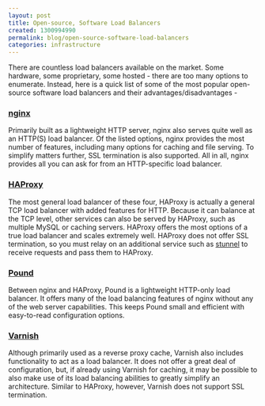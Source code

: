 ```yaml
---
layout: post
title: Open-source, Software Load Balancers
created: 1300994990
permalink: blog/open-source-software-load-balancers
categories: infrastructure
---
```

There are countless load balancers available on the market. Some hardware, some proprietary, some hosted - there are too many options to enumerate. Instead, here is a quick list of some of the most popular open-source software load balancers and their advantages/disadvantages -

### [nginx](http://nginx.org/en/) ###

Primarily built as a lightweight HTTP server, nginx also serves quite well as an HTTP(S) load balancer. Of the listed options, nginx provides the most number of features, including many options for caching and file serving. To simplify matters further, SSL termination is also supported. All in all, nginx provides all you can ask for from an HTTP-specific load balancer.

### [HAProxy](http://haproxy.1wt.eu/) ###
The most general load balancer of these four, HAProxy is actually a general TCP load balancer with added features for HTTP. Because it can balance at the TCP level, other services can also be served by HAProxy, such as multiple MySQL or caching servers. HAProxy offers the most options of a true load balancer and scales extremely well. HAProxy does not offer SSL termination, so you must relay on an additional service such as [stunnel](http://stunnel.org/) to receive requests and pass them to HAProxy.

### [Pound](http://www.apsis.ch/pound/) ###

Between nginx and HAProxy, Pound is a lightweight HTTP-only load balancer. It offers many of the load balancing features of nginx without any of the web server capabilities. This keeps Pound small and efficient with easy-to-read configuration options.

### [Varnish](http://www.varnish-cache.org/) ###

Although primarily used as a reverse proxy cache, Varnish also includes functionality to act as a load balancer. It does not offer a great deal of configuration, but, if already using Varnish for caching, it may be possible to also make use of its load balancing abilities to greatly simplify an architecture. Similar to HAProxy, however, Varnish does not support SSL termination.
